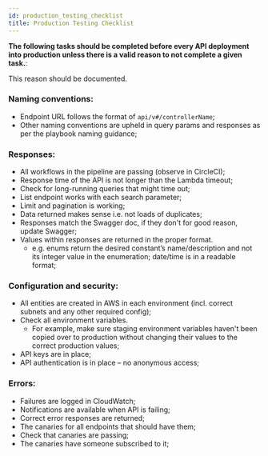 ```yaml
---
id: production_testing_checklist
title: Production Testing Checklist
---
```


**The following tasks should be completed before every API deployment into production unless there is a valid reason to not complete a given task.**:

This reason should be documented.

### Naming conventions:
- Endpoint URL follows the format of `api/v#/controllerName`;
- Other naming conventions are upheld in query params and responses as per the playbook naming guidance;

### Responses:
- All workflows in the pipeline are passing (observe in CircleCI);
- Response time of the API is not longer than the Lambda timeout;
- Check for long-running queries that might time out;
- List endpoint works with each search parameter;
- Limit and pagination is working;
- Data returned makes sense i.e. not loads of duplicates;
- Responses match the Swagger doc, if they don't for good reason, update Swagger;
- Values within responses are returned in the proper format.
    * e.g. enums return the desired constant’s name/description and not its integer value in the enumeration; date/time is in a readable format;

### Configuration and security:
- All entities are created in AWS in each environment (incl. correct subnets and any other required config);
- Check all environment variables.
    * For example, make sure staging environment variables haven't been copied over to production without changing their values to the correct production values;
- API keys are in place;
- API authentication is in place – no anonymous access;

### Errors:
- Failures are logged in CloudWatch;
- Notifications are available when API is failing;
- Correct error responses are returned;
- The canaries for all endpoints that should have them;
- Check that canaries are passing;
- The canaries have someone subscribed to it;
